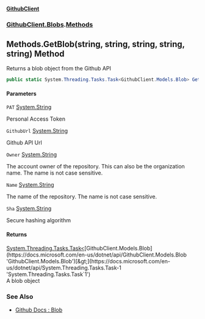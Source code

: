#### [GithubClient](index.md 'index')
### [GithubClient.Blobs](GithubClient.Blobs.md 'GithubClient.Blobs').[Methods](GithubClient.Blobs.Methods.md 'GithubClient.Blobs.Methods')

## Methods.GetBlob(string, string, string, string, string) Method

Returns a blob object from the Github API

```csharp
public static System.Threading.Tasks.Task<GithubClient.Models.Blob> GetBlob(string PAT, string GithubUrl, string Owner, string Name, string Sha);
```
#### Parameters

<a name='GithubClient.Blobs.Methods.GetBlob(string,string,string,string,string).PAT'></a>

`PAT` [System.String](https://docs.microsoft.com/en-us/dotnet/api/System.String 'System.String')

Personal Access Token

<a name='GithubClient.Blobs.Methods.GetBlob(string,string,string,string,string).GithubUrl'></a>

`GithubUrl` [System.String](https://docs.microsoft.com/en-us/dotnet/api/System.String 'System.String')

Github API Url

<a name='GithubClient.Blobs.Methods.GetBlob(string,string,string,string,string).Owner'></a>

`Owner` [System.String](https://docs.microsoft.com/en-us/dotnet/api/System.String 'System.String')

The account owner of the repository. This can also be the organization name. The name is not case sensitive.

<a name='GithubClient.Blobs.Methods.GetBlob(string,string,string,string,string).Name'></a>

`Name` [System.String](https://docs.microsoft.com/en-us/dotnet/api/System.String 'System.String')

The name of the repository. The name is not case sensitive.

<a name='GithubClient.Blobs.Methods.GetBlob(string,string,string,string,string).Sha'></a>

`Sha` [System.String](https://docs.microsoft.com/en-us/dotnet/api/System.String 'System.String')

Secure hashing algorithm

#### Returns
[System.Threading.Tasks.Task&lt;](https://docs.microsoft.com/en-us/dotnet/api/System.Threading.Tasks.Task-1 'System.Threading.Tasks.Task`1')[GithubClient.Models.Blob](https://docs.microsoft.com/en-us/dotnet/api/GithubClient.Models.Blob 'GithubClient.Models.Blob')[&gt;](https://docs.microsoft.com/en-us/dotnet/api/System.Threading.Tasks.Task-1 'System.Threading.Tasks.Task`1')  
A blob object

### See Also
- [Github Docs : Blob](https://docs.github.com/en/rest/git/blobs 'https://docs.github.com/en/rest/git/blobs')